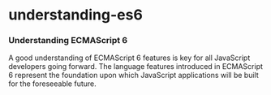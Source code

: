 # understanding-es6
### Understanding ECMAScript 6
A good understanding of ECMAScript 6 features is key for all JavaScript developers going forward. The language features introduced in ECMAScript 6 represent the foundation upon which JavaScript applications will be built for the foreseeable future.
